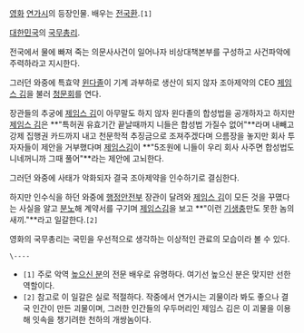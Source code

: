 [영화](%EC%98%81%ED%99%94.md)
[연가시](%EC%97%B0%EA%B0%80%EC%8B%9C%28%EC%98%81%ED%99%94%29.md)의 등장인물. 배우는
[전국환](%EC%A0%84%EA%B5%AD%ED%99%98.md).`[1]`

[대한민국](%EB%8C%80%ED%95%9C%EB%AF%BC%EA%B5%AD.md)의
[국무총리](%EA%B5%AD%EB%AC%B4%EC%B4%9D%EB%A6%AC.md).

전국에서 물에 빠져 죽는 의문사사건이 일어나자 비상대책본부를 구성하고 사건파악에 주력하라고 지시한다.

그러던 와중에 특효약 [윈다졸](%EC%9C%88%EB%8B%A4%EC%A1%B8.md)이 기계 과부하로 생산이 되지 않자 조아제약의
CEO [제임스 김](%EC%A0%9C%EC%9E%84%EC%8A%A4%20%EA%B9%80.md)을 불러
[청문회](%EC%B2%AD%EB%AC%B8%ED%9A%8C.md)를 연다.

장관들의 추궁에 [제임스 김](%EC%A0%9C%EC%9E%84%EC%8A%A4%20%EA%B9%80.md)이 아무말도 하지 않자
윈다졸의 합성법을 공개하자고 하지만 [제임스 김](%EC%A0%9C%EC%9E%84%EC%8A%A4%20%EA%B9%80.md)은
**"특허권 유효기간 끝날때까지 니들은 합성법 가질수 없어"**라며 내빼고 강제 집행권 카드까지 내고 천문학적 추징금으로 조져주겠다며
으름장을 놓지만 회사 투자자들이 제안을 거부했다며 [제임스김](%EC%A0%9C%EC%9E%84%EC%8A%A4%20%EA%B9%80.md)이 **"5조원에 니들이 우리 회사 사주면 합성법도
니네꺼니까 그때 풀어"**라는 제안에 고뇌한다.

그러던 와중에 사태가 악화되자 결국 조아제약을 인수하기로 결심한다.

하지만 인수식을 하던 와중에 [행정안전부](%ED%96%89%EC%A0%95%EC%95%88%EC%A0%84%EB%B6%80.md)
장관이 달려와 [제임스 김](%EC%A0%9C%EC%9E%84%EC%8A%A4%20%EA%B9%80.md)이 모든 것을 꾸몄다는 사실을
알고 [분노](%EB%B6%84%EB%85%B8.md)해 계약서를 구기며 [제임스김](%EC%A0%9C%EC%9E%84%EC%8A%A4%20%EA%B9%80.md)을 보고 **"이런
[기생충](%EA%B8%B0%EC%83%9D%EC%B6%A9.md)만도 못한 놈의 새끼."**라고 일갈한다.`[2]`

영화의 국무총리는 국민을 우선적으로 생각하는 이상적인 관료의 모습이라 볼 수 있다.

`\----`

  * `[1]` 주로 악역 [높으신 분](%EB%86%92%EC%9C%BC%EC%8B%A0%20%EB%B6%84.md)의 전문 배우로 유명하다. 여기선 높으신 분은 맞지만 선한 역할이다.
  * `[2]` 참고로 이 일갈은 실로 적절하다. 작중에서 연가시는 괴물이라 봐도 좋으나 결국 인간이 만든 괴물이며, 그러한 인간들의 우두머리인 제임스 김은 이 괴물을 이용해 잇속을 챙기려한 천하의 개쌍놈이다.

